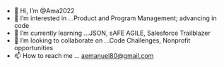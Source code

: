 - 👋 Hi, I’m @Ama2022
- 👀 I’m interested in ...Product and Program Management; advancing in code 
- 🌱 I’m currently learning ...JSON, sAFE AGILE, Salesforce Trailblazer
- 💞️ I’m looking to collaborate on ...Code Challenges, Nonprofit opportunities  
- 📫 How to reach me ... aemanuel80@gmail.com

<!---
Ama2022/Ama2022 is a ✨ special ✨ repository because its `README.md` (this file) appears on your GitHub profile.
You can click the Preview link to take a look at your changes.
--->
